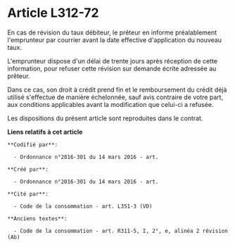 # Article L312-72

En cas de révision du taux débiteur, le prêteur en informe préalablement l'emprunteur par courrier avant la date effective
d'application du nouveau taux.

L'emprunteur dispose d'un délai de trente jours après réception de cette information, pour refuser cette révision sur demande
écrite adressée au prêteur.

Dans ce cas, son droit à crédit prend fin et le remboursement du crédit déjà utilisé s'effectue de manière échelonnée, sauf
avis contraire de votre part, aux conditions applicables avant la modification que celui-ci a refusée.

Les dispositions du présent article sont reproduites dans le contrat.

**Liens relatifs à cet article**

	**Codifié par**:

	  - Ordonnance n°2016-301 du 14 mars 2016 - art.

	**Créé par**:

	  - Ordonnance n°2016-301 du 14 mars 2016 - art.

	**Cité par**:

	  - Code de la consommation - art. L351-3 (VD)

	**Anciens textes**:

	  - Code de la consommation - art. R311-5, I, 2°, e, alinéa 2 révision (Ab)
